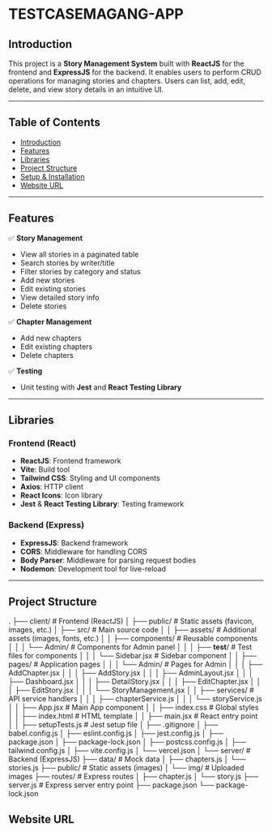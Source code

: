 # TESTCASEMAGANG-APP

## <a name="introduction"></a> Introduction
This project is a **Story Management System** built with **ReactJS** for the frontend and **ExpressJS** for the backend. It enables users to perform CRUD operations for managing stories and chapters. Users can list, add, edit, delete, and view story details in an intuitive UI.

---

## Table of Contents

- [Introduction](#introduction)
- [Features](#features)
- [Libraries](#libraries)
- [Project Structure](#project-structures)
- [Setup & Installation](#setup-installation)
- [Website URL](#website-url)

---

## <a name="features"></a> Features
✅ **Story Management**  
- View all stories in a paginated table  
- Search stories by writer/title  
- Filter stories by category and status  
- Add new stories  
- Edit existing stories  
- View detailed story info  
- Delete stories

✅ **Chapter Management**  
- Add new chapters  
- Edit existing chapters  
- Delete chapters

✅ **Testing**  
- Unit testing with **Jest** and **React Testing Library**

---

## <a name="libraries"></a> Libraries
### Frontend (React)
- **ReactJS**: Frontend framework
- **Vite**: Build tool
- **Tailwind CSS**: Styling and UI components
- **Axios**: HTTP client
- **React Icons**: Icon library
- **Jest** & **React Testing Library**: Testing framework

### Backend (Express)
- **ExpressJS**: Backend framework
- **CORS**: Middleware for handling CORS
- **Body Parser**: Middleware for parsing request bodies
- **Nodemon**: Development tool for live-reload

---

## <a name="project-structures"></a> Project Structure
.
├── client/                  # Frontend (ReactJS)
│   ├── public/              # Static assets (favicon, images, etc.)
│   ├── src/                 # Main source code
│   │   ├── assets/          # Additional assets (images, fonts, etc.)
│   │   ├── components/      # Reusable components
│   │   │   └── Admin/       # Components for Admin panel
│   │   │       ├── __test__/        # Test files for components
│   │   │       └── Sidebar.jsx      # Sidebar component
│   │   ├── pages/           # Application pages
│   │   │   └── Admin/       # Pages for Admin
│   │   │       ├── AddChapter.jsx
│   │   │       ├── AddStory.jsx
│   │   │       ├── AdminLayout.jsx
│   │   │       ├── Dashboard.jsx
│   │   │       ├── DetailStory.jsx
│   │   │       ├── EditChapter.jsx
│   │   │       ├── EditStory.jsx
│   │   │       └── StoryManagement.jsx
│   │   ├── services/        # API service handlers
│   │   │   ├── chapterService.js
│   │   │   └── storyService.js
│   │   ├── App.jsx          # Main App component
│   │   ├── index.css        # Global styles
│   │   ├── index.html       # HTML template
│   │   ├── main.jsx         # React entry point
│   │   ├── setupTests.js    # Jest setup file
│   ├── .gitignore
│   ├── babel.config.js
│   ├── eslint.config.js
│   ├── jest.config.js
│   ├── package.json
│   ├── package-lock.json
│   ├── postcss.config.js
│   ├── tailwind.config.js
│   ├── vite.config.js
│   └── vercel.json
│
└── server/                  # Backend (ExpressJS)
    ├── data/                # Mock data
    │   ├── chapters.js
    │   └── stories.js
    ├── public/              # Static assets (images)
    │   └── img/             # Uploaded images
    ├── routes/              # Express routes
    │   ├── chapter.js
    │   └── story.js
    ├── server.js            # Express server entry point
    ├── package.json
    └── package-lock.json

## <a name="#website-url"></a> Website URL
